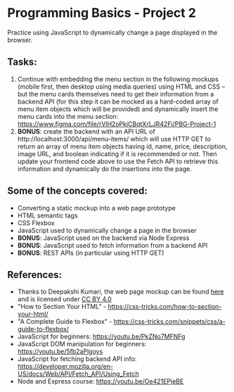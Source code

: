 # Programming Basics - Project 2

Practice using JavaScript to dynamically change a page displayed in the browser.

## Tasks:
1. Continue with embedding the menu section in the following mockups (mobile first, then desktop using media queries) using HTML and CSS – but the menu cards themselves need to get their information from a backend API (for this step it can be mocked as a hard-coded array of menu item objects which will be provided) and dynamically insert the menu cards into the menu section: https://www.figma.com/file/rVlH2oPkiCBqtXrLJR42Fi/PBG-Project-1
1. __BONUS__: create the backend with an API URL of http://localhost:3000/api/menu-items/ which will use HTTP GET to return an array of menu item objects having id, name, price, description, image URL, and boolean indicating if it is recommended or not. Then update your frontend code above to use the Fetch API to retrieve this information and dynamically do the insertions into the page.

## Some of the concepts covered:
* Converting a static mockup into a web page prototype
* HTML semantic tags
* CSS Flexbox
* JavaScript used to dynamically change a page in the browser
* __BONUS__: JavaScript used on the backend via Node Express
* __BONUS__: JavaScript used to fetch information from a backend API
* __BONUS__: REST APIs (in particular using HTTP GET)

## References:
* Thanks to Deepakshi Kumari, the web page mockup can be found [here](https://www.figma.com/community/file/967341349937129898) and is licensed under [CC BY 4.0](https://creativecommons.org/licenses/by/4.0/)
* "How to Section Your HTML" - https://css-tricks.com/how-to-section-your-html/
* "A Complete Guide to Flexbox" - https://css-tricks.com/snippets/css/a-guide-to-flexbox/
* JavaScript for beginners: https://youtu.be/PkZNo7MFNFg
* JavaScript DOM manipulation for beginners: https://youtu.be/5fb2aPlgoys
* JavaScript for fetching backend API info: https://developer.mozilla.org/en-US/docs/Web/API/Fetch_API/Using_Fetch
* Node and Express course: https://youtu.be/Oe421EPjeBE
